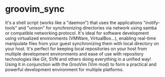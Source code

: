 groovim_sync
============

It's a shell script (works like a "daemon") that uses the applications "inotify-tools" and "unison" for synchronizing directories via network using samba or compatible networking protocol. It's ideal for software development using virtualized environments (VMWare, VirtualBox...), enabling real-time manipulate files from your guest synchronizing them with local directory on your host. It's perfect for keeping local repositories on your host from multiple development environments and ease of use with repository technologies like Git, SVN and others doing everything in a unified way! Using it in conjunction with the GrooVim (Vim mod) to form a practical and powerful development environment for multiple platforms.
